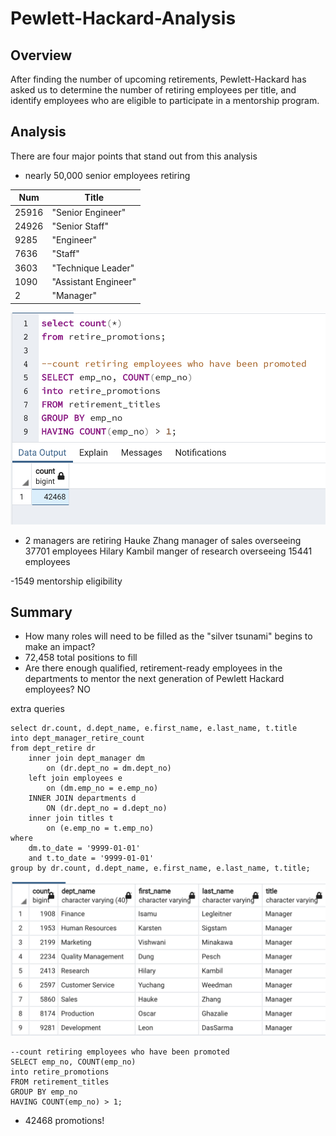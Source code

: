 # Pewlett-Hackard-Analysis

## Overview

After finding the number of upcoming retirements, Pewlett-Hackard has asked us to determine the number of retiring employees per title, and identify employees who are eligible to participate in a mentorship program. 

## Analysis

There are four major points that stand out from this analysis

- nearly 50,000 senior employees retiring

| Num    | Title | 
| ----------- | ----------- |
|25916 |	"Senior Engineer" |
|24926 |	"Senior Staff" |
|9285 |	"Engineer" |
|7636 |	"Staff" |
|3603 |	"Technique Leader" |
|1090 |	"Assistant Engineer" |
|2 | "Manager" |


![Retiree Promotions](https://github.com/Olibabba/Pewlett-Hackard-Analysis/blob/main/data/retiree_promotions.png)

- 2 managers are retiring
Hauke Zhang manager of sales overseeing 37701 employees
Hilary Kambil manger of research overseeing 15441 employees

-1549 mentorship eligibility 

## Summary


- How many roles will need to be filled as the "silver tsunami" begins to make an impact?
- 72,458 total positions to fill
- Are there enough qualified, retirement-ready employees in the departments to mentor the next generation of Pewlett Hackard employees? 
NO

extra queries
```
select dr.count, d.dept_name, e.first_name, e.last_name, t.title
into dept_manager_retire_count
from dept_retire dr
	inner join dept_manager dm
		on (dr.dept_no = dm.dept_no)
	left join employees e
		on (dm.emp_no = e.emp_no)
	INNER JOIN departments d
        ON (dr.dept_no = d.dept_no)
	inner join titles t
		on (e.emp_no = t.emp_no)
where 
	dm.to_date = '9999-01-01'
	and t.to_date = '9999-01-01'
group by dr.count, d.dept_name, e.first_name, e.last_name, t.title;
```

![Department Managers Retiree Count](https://github.com/Olibabba/Pewlett-Hackard-Analysis/blob/main/data/Dept%20Managers.png)


```
--count retiring employees who have been promoted
SELECT emp_no, COUNT(emp_no)
into retire_promotions
FROM retirement_titles 
GROUP BY emp_no 
HAVING COUNT(emp_no) > 1;
```

- 42468 promotions!
